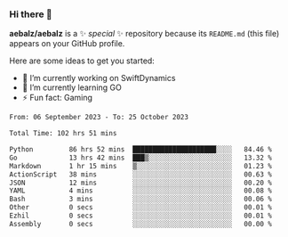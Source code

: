 ### Hi there 👋

**aebalz/aebalz** is a ✨ _special_ ✨ repository because its `README.md` (this file) appears on your GitHub profile.

Here are some ideas to get you started:

- 🔭 I’m currently working on SwiftDynamics
- 🌱 I’m currently learning GO
-  ⚡ Fun fact: Gaming
  
  <!--
- 👯 I’m looking to collaborate on ...
- 🤔 I’m looking for help with ...
- 💬 Ask me about ...
- 📫 How to reach me: ...
- 😄 Pronouns: ...
-->

<!--START_SECTION:waka-->

```txt
From: 06 September 2023 - To: 25 October 2023

Total Time: 102 hrs 51 mins

Python         86 hrs 52 mins  █████████████████████░░░░   84.46 %
Go             13 hrs 42 mins  ███▒░░░░░░░░░░░░░░░░░░░░░   13.32 %
Markdown       1 hr 15 mins    ▒░░░░░░░░░░░░░░░░░░░░░░░░   01.23 %
ActionScript   38 mins         ░░░░░░░░░░░░░░░░░░░░░░░░░   00.63 %
JSON           12 mins         ░░░░░░░░░░░░░░░░░░░░░░░░░   00.20 %
YAML           4 mins          ░░░░░░░░░░░░░░░░░░░░░░░░░   00.08 %
Bash           3 mins          ░░░░░░░░░░░░░░░░░░░░░░░░░   00.06 %
Other          0 secs          ░░░░░░░░░░░░░░░░░░░░░░░░░   00.01 %
Ezhil          0 secs          ░░░░░░░░░░░░░░░░░░░░░░░░░   00.01 %
Assembly       0 secs          ░░░░░░░░░░░░░░░░░░░░░░░░░   00.00 %
```

<!--END_SECTION:waka-->
